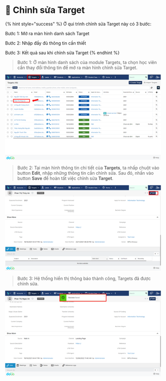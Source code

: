 # 📝 Chỉnh sửa Target

{% hint style="success" %}
Ở qui trình chỉnh sửa Target này có 3 bước:

Bước 1: Mở ra màn hình danh sách Target

Bước 2: Nhập đầy đủ thông tin cần thiết

Bước 3: Kết quả sau khi chỉnh sửa Target
{% endhint %}

> Bước 1: Ở màn hình danh sách của module Targets, ta chọn học viên cần thay đổi thông tin để mở ra màn hình chỉnh sửa Target.

![Màn hình danh sách của module Target](<../../.gitbook/assets/image (109) (1) (1).png>)

> Bước 2: Tại màn hình thông tin chi tiết của **Targets**, ta nhấp chuột vào button **Edit**, nhập những thông tin cần chỉnh sửa. Sau đó, nhấn vào button **Save** để hoàn tất việc chỉnh sửa **Target**.

![Màn hình chi tiết Target](<../../.gitbook/assets/image (105) (1) (1).png>)

> Bước 3: Hệ thống hiển thị thông báo thành công, Targets đã được chỉnh sửa.

![Kết quả chỉnh sửa thành công](<../../.gitbook/assets/image (113) (1).png>)
